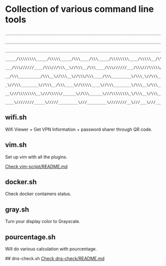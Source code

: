 
# Collection of various command line tools
<div align="center">

```
______________________________________________________________________________/\\\\\\__________________
 _____________________________________________________________________________\////\\\__________________
  ________________________________________________________________________________\/\\\________/\\\______
   _____/\\\\\\\\_____/\\\\\_____/\\\____/\\\_____/\\\\\\\\____/\\\\\__/\\\\\______\/\\\_____/\\\\\\\\\\\_
    ___/\\\//////____/\\\///\\\__\//\\\__/\\\____/\\\//////___/\\\///\\\\\///\\\____\/\\\____\////\\\////__
     __/\\\__________/\\\__\//\\\__\//\\\/\\\____/\\\_________\/\\\_\//\\\__\/\\\____\/\\\_______\/\\\______
      _\//\\\________\//\\\__/\\\____\//\\\\\____\//\\\________\/\\\__\/\\\__\/\\\____\/\\\_______\/\\\_/\\__
       __\///\\\\\\\\__\///\\\\\/______\//\\\______\///\\\\\\\\_\/\\\__\/\\\__\/\\\__/\\\\\\\\\____\//\\\\\___
        ____\////////_____\/////_________\///_________\////////__\///___\///___\///__\/////////______\/////____

 ```

 </div>



## wifi.sh
Wifi Viewer + Get VPN Information + password sharer through QR code.

## vim.sh
Set up vim with all the plugins.

[Check  vim-script/README.md](vim-script/README.md)

## docker.sh
Check docker containers status.

## gray.sh
Turn your display color to Grayscale.

## pourcentage.sh
Will do various calculation with pourcentage.

## dns-check.sh
[Check dns-check/README.md](dns-check/README.md)